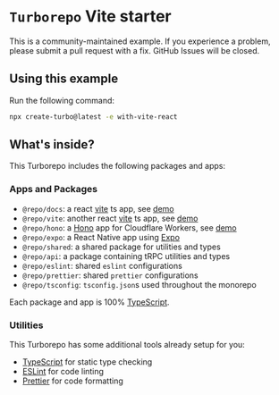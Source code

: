 # `Turborepo` Vite starter

This is a community-maintained example. If you experience a problem, please
submit a pull request with a fix. GitHub Issues will be closed.

## Using this example

Run the following command:

```sh
npx create-turbo@latest -e with-vite-react
```

## What's inside?

This Turborepo includes the following packages and apps:

### Apps and Packages

- `@repo/docs`: a react [vite](https://vitejs.dev) ts app, see [demo](https://veth-docs.vercel.app/)
- `@repo/vite`: another react [vite](https://vitejs.dev) ts app, see [demo](https://veth-site.vercel.app/)
- `@repo/hono`: a [Hono](https://hono.dev) app for Cloudflare Workers, see [demo](https://veth-api.waptik.workers.dev/)
- `@repo/expo`: a React Native app using [Expo](https://expo.dev/)
- `@repo/shared`: a shared package for utilities and types
- `@repo/api`: a package containing tRPC utilities and types
- `@repo/eslint`: shared `eslint` configurations
- `@repo/prettier`: shared `prettier` configurations
- `@repo/tsconfig`: `tsconfig.json`s used throughout the monorepo

Each package and app is 100% [TypeScript](https://www.typescriptlang.org/).

### Utilities

This Turborepo has some additional tools already setup for you:

- [TypeScript](https://www.typescriptlang.org/) for static type checking
- [ESLint](https://eslint.org/) for code linting
- [Prettier](https://prettier.io) for code formatting
